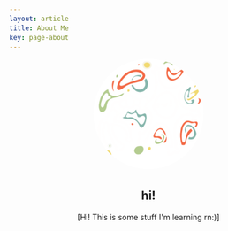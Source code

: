 ```yaml
---
layout: article
title: About Me
key: page-about
---
```


<div style="text-align: center; margin-bottom: 2rem;">
  <img src="/assets/images/MyPic.png" alt="neural dominoes" style="width: 200px; border-radius: 50%;">
</div>

<h2 style="text-align: center;">hi!</h2>

<p style="text-align: center; max-width: 600px; margin: 0 auto;">
  [Hi! This is some stuff I'm learning rn:)]
</p>
